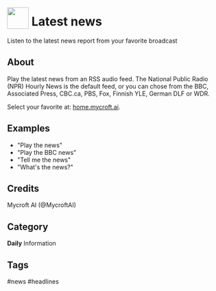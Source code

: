 # <img src='https://raw.githack.com/FortAwesome/Font-Awesome/master/svgs/solid/newspaper.svg' card_color='#000000' width='50' height='50' style='vertical-align:bottom'/> Latest news
Listen to the latest news report from your favorite broadcast

## About 
Play the latest news from an RSS audio feed.  The National Public Radio (NPR)
Hourly News is the default feed, or you can chose 
from the BBC, Associated Press, CBC.ca, PBS, Fox, Finnish YLE, German DLF or WDR.

Select your favorite at: [home.mycroft.ai](https://home.mycroft.ai/#/skill).

## Examples 
* "Play the news"
* "Play the BBC news"
* "Tell me the news"
* "What's the news?"

## Credits 
Mycroft AI (@MycroftAI)

## Category
**Daily**
Information

## Tags
#news
#headlines 
